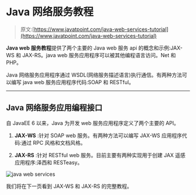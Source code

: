 # Java 网络服务教程

> 原文:[https://www.javatpoint.com/java-web-services-tutorial](https://www.javatpoint.com/java-web-services-tutorial)

**Java web 服务教程**提供了两个主要的 Java web 服务 api 的概念和示例:JAX-WS 和 JAX-RS。java web 服务应用程序可以被其他编程语言访问。Net 和 PHP。

Java 网络服务应用程序通过 WSDL(网络服务描述语言)执行通信。有两种方法可以编写 java web 服务应用程序代码:SOAP 和 RESTful。

* * *

## Java 网络服务应用编程接口

自 JavaEE 6 以来，Java 为开发 web 服务应用程序定义了两个主要的 API。

1) **JAX-WS** :针对 SOAP web 服务。有两种方法可以编写 JAX-WS 应用程序代码:通过 RPC 风格和文档风格。

2) **JAX-RS** :针对 RESTful web 服务。目前主要有两种实现用于创建 JAX 遥感应用程序:泽西和 RESTeasy。

![java web services](../Images/fab037b612eb882b5b8a8fcc58aa50b4.png)

我们将在下一页看到 JAX-WS 和 JAX-RS 的完整教程。